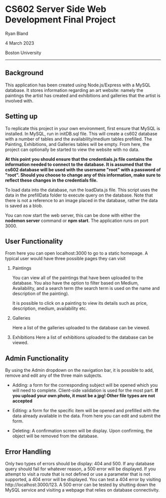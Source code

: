 # CS602 Server Side Web Development Final Project
Ryan Bland

4 March 2023

Boston University

---

## Background
This application has been created using Node.js/Express with a MySQL database. It stores information regarding an art website: namely the paintings the artist has created and exhibitions and galleries that the artist is involved with. 

## Setting up 
To replicate this project in your own environment, first ensure that MySQL is installed. In MySQL, run in initDB.sql file. This will create a cs602 database with a number of tables and the availability/medium tables prefilled. The Painting, Exhibitions, and Galleries tables will be empty. From here, the project can optionally be started to view the website with no data.

**At this point you should ensure that the credentials.js file contains the information needed to connect to the database. It is assumed that the cs602 database will be used with the username "root" with a password of "root". Should you choose to change any of this information, make sure to reflect these changes in the credentials file.**

To load data into the database, run the loadData.js file. This script uses the data in the prefillData folder to execute query on the database. Note that there is not a reference to an image placed in the database, rather the data is saved as a blob. 

You can now start the web server, this can be done with either the **nodemon server** command or **npm start**. The application runs on port 3000.

## User Functionality
From here you can open localhost:3000 to go to a static homepage. A typical user would have three possible pages they can visit
1. Paintings
    
    You can view all of the paintings that have been uploaded to the database. You also have the option to filter based on Medium, Availability, and a search term (the search term is used on the name and description of the painting). 

    It is possible to click on a painting to view its details such as price, description, medium, availability etc.
2. Galleries

    Here a list of the galleries uploaded to the database can be viewed. 

3. Exhibitions
    Here a list of exhibitions uploaded to the database can be viewed.

## Admin Functionality
By using the Admin dropdown on the navigation bar, it is possible to add, remove and edit any of the three main subjects. 

* Adding: a form for the corresponding subject will be opened which you will need to complete. Client-side validation is used for the most part. **If you upload your own photo, it must be a jpg! Other file types are not accepted**

* Editing: a form for the specific item will be opened and prefilled with the data already available in the data. From here you can edit and submit the form.

* Deleting: A confirmation screen will be display. Upon confirming, the object will be removed from the database.

## Error Handling
Only two types of errors should be display: 404 and 500. If any database query should fail for whatever reason, a 500 error will be displayed. If you attempt to visit a route that is not defined or use a parameter that is not supported, a 404 error will be displayed. You can test a 404 error by visiting http://localhost:3000/123. A 500 error can be tested by shutting down the MySQL service and visiting a webpage that relies on database connectivity.
